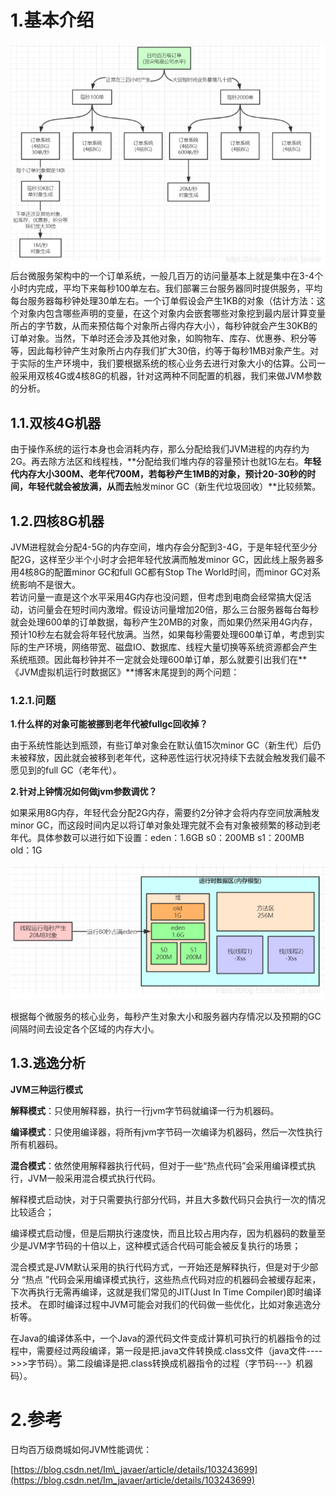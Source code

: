 # 1.基本介绍

![](/static/image/20191125190657919.png)  
后台微服务架构中的一个订单系统，一般几百万的访问量基本上就是集中在3-4个小时内完成，平均下来每秒100单左右。我们部署三台服务器同时提供服务，平均每台服务器每秒钟处理30单左右。一个订单假设会产生1KB的对象（估计方法：这个对象内包含哪些声明的变量，在这个对象内会嵌套哪些对象挖到最内层计算变量所占的字节数，从而来预估每个对象所占得内存大小），每秒钟就会产生30KB的订单对象。当然，下单时还会涉及其他对象，如购物车、库存、优惠券、积分等等，因此每秒钟产生对象所占内存我们扩大30倍，约等于每秒1MB对象产生。对于实际的生产环境中，我们要根据系统的核心业务去进行对象大小的估算。公司一般采用双核4G或4核8G的机器，针对这两种不同配置的机器，我们来做JVM参数的分析。

## 1.1.双核4G机器

由于操作系统的运行本身也会消耗内存，那么分配给我们JVM进程的内存约为2G。再去除方法区和线程栈，**分配给我们堆内存的容量预计也就1G左右。**年轻代内存大小300M、老年代700M，若每秒产生1MB的对象，预计20-30秒的时间，年轻代就会被放满，从而去**触发minor GC（新生代垃圾回收）**比较频繁。

## 1.2.四核8G机器

JVM进程就会分配4-5G的内存空间，堆内存会分配到3-4G，于是年轻代至少分配2G，这样至少半个小时才会把年轻代放满而触发minor GC，因此线上服务器多用4核8G的配置minor GC和full GC都有Stop The World时间，而minor GC对系统影响不是很大。  
若访问量一直是这个水平采用4G内存也没问题，但考虑到电商会经常搞大促活动，访问量会在短时间内激增。假设访问量增加20倍，那么三台服务器每台每秒就会处理600单的订单数据，每秒产生20MB的对象，而如果仍然采用4G内存，预计10秒左右就会将年轻代放满。当然，如果每秒需要处理600单订单，考虑到实际的生产环境，网络带宽、磁盘IO、数据库、线程大量切换等系统资源都会产生系统瓶颈。因此每秒钟并不一定就会处理600单订单，那么就要引出我们在**《JVM虚拟机运行时数据区》**博客末尾提到的两个问题：

### 1.2.1.问题

**1.什么样的对象可能被挪到老年代被fullgc回收掉？**

由于系统性能达到瓶颈，有些订单对象会在默认值15次minor GC（新生代）后仍未被释放，因此就会被移到老年代，这种恶性运行状况持续下去就会触发我们最不愿见到的full GC（老年代）。

**2.针对上钟情况如何做jvm参数调优？**

如果采用8G内存，年轻代会分配2G内存，需要约2分钟才会将内存空间放满触发minor GC，而这段时间内足以将订单对象处理完就不会有对象被频繁的移动到老年代。具体参数可以进行如下设置：eden：1.6GB s0：200MB s1：200MB old：1G

![](/static/image/20191125195431647.png)

根据每个微服务的核心业务，每秒产生对象大小和服务器内存情况以及预期的GC间隔时间去设定各个区域的内存大小。

## 1.3.逃逸分析

**JVM三种运行模式**

**解释模式**：只使用解释器，执行一行jvm字节码就编译一行为机器码。

**编译模式**：只使用编译器，将所有jvm字节码一次编译为机器码，然后一次性执行所有机器码。

**混合模式**：依然使用解释器执行代码，但对于一些“热点代码”会采用编译模式执行，JVM一般采用混合模式执行代码。

解释模式启动快，对于只需要执行部分代码，并且大多数代码只会执行一次的情况比较适合；

编译模式启动慢，但是后期执行速度快，而且比较占用内存，因为机器码的数量至少是JVM字节码的十倍以上，这种模式适合代码可能会被反复执行的场景；

混合模式是JVM默认采用的执行代码方式，一开始还是解释执行，但是对于少部分 “热点 ”代码会采用编译模式执行，这些热点代码对应的机器码会被缓存起来，下次再执行无需再编译，这就是我们常见的JIT\(Just In Time Compiler\)即时编译技术。 在即时编译过程中JVM可能会对我们的代码做一些优化，比如对象逃逸分析等。

在Java的编译体系中，一个Java的源代码文件变成计算机可执行的机器指令的过程中，需要经过两段编译，第一段是把.java文件转换成.class文件（java文件----&gt;&gt;&gt;字节码）。第二段编译是把.class转换成机器指令的过程（字节码---》机器码）。

# 2.参考

日均百万级商城如何JVM性能调优：

[https://blog.csdn.net/Im\_javaer/article/details/103243699](https://blog.csdn.net/Im_javaer/article/details/103243699)

